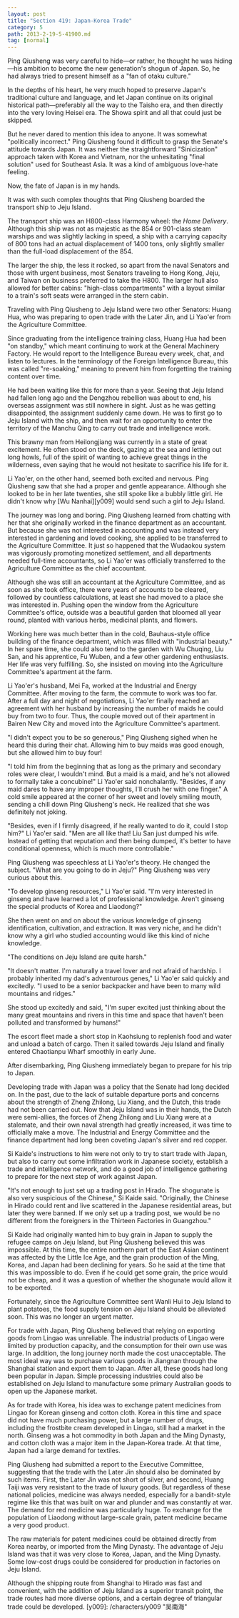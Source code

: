 ```yaml
---
layout: post
title: "Section 419: Japan-Korea Trade"
category: 5
path: 2013-2-19-5-41900.md
tag: [normal]
---
```


Ping Qiusheng was very careful to hide—or rather, he thought he was hiding—his ambition to become the new generation's shogun of Japan. So, he had always tried to present himself as a "fan of otaku culture."

In the depths of his heart, he very much hoped to preserve Japan's traditional culture and language, and let Japan continue on its original historical path—preferably all the way to the Taisho era, and then directly into the very loving Heisei era. The Showa spirit and all that could just be skipped.

But he never dared to mention this idea to anyone. It was somewhat "politically incorrect." Ping Qiusheng found it difficult to grasp the Senate's attitude towards Japan. It was neither the straightforward "Sinicization" approach taken with Korea and Vietnam, nor the unhesitating "final solution" used for Southeast Asia. It was a kind of ambiguous love-hate feeling.

Now, the fate of Japan is in my hands.

It was with such complex thoughts that Ping Qiusheng boarded the transport ship to Jeju Island.

The transport ship was an H800-class Harmony wheel: the *Home Delivery*. Although this ship was not as majestic as the 854 or 901-class steam warships and was slightly lacking in speed, a ship with a carrying capacity of 800 tons had an actual displacement of 1400 tons, only slightly smaller than the full-load displacement of the 854.

The larger the ship, the less it rocked, so apart from the naval Senators and those with urgent business, most Senators traveling to Hong Kong, Jeju, and Taiwan on business preferred to take the H800. The larger hull also allowed for better cabins: "high-class compartments" with a layout similar to a train's soft seats were arranged in the stern cabin.

Traveling with Ping Qiusheng to Jeju Island were two other Senators: Huang Hua, who was preparing to open trade with the Later Jin, and Li Yao'er from the Agriculture Committee.

Since graduating from the intelligence training class, Huang Hua had been "on standby," which meant continuing to work at the General Machinery Factory. He would report to the Intelligence Bureau every week, chat, and listen to lectures. In the terminology of the Foreign Intelligence Bureau, this was called "re-soaking," meaning to prevent him from forgetting the training content over time.

He had been waiting like this for more than a year. Seeing that Jeju Island had fallen long ago and the Dengzhou rebellion was about to end, his overseas assignment was still nowhere in sight. Just as he was getting disappointed, the assignment suddenly came down. He was to first go to Jeju Island with the ship, and then wait for an opportunity to enter the territory of the Manchu Qing to carry out trade and intelligence work.

This brawny man from Heilongjiang was currently in a state of great excitement. He often stood on the deck, gazing at the sea and letting out long howls, full of the spirit of wanting to achieve great things in the wilderness, even saying that he would not hesitate to sacrifice his life for it.

Li Yao'er, on the other hand, seemed both excited and nervous. Ping Qiusheng saw that she had a proper and gentle appearance. Although she looked to be in her late twenties, she still spoke like a bubbly little girl. He didn't know why [Wu Nanhai][y009] would send such a girl to Jeju Island.

The journey was long and boring. Ping Qiusheng learned from chatting with her that she originally worked in the finance department as an accountant. But because she was not interested in accounting and was instead very interested in gardening and loved cooking, she applied to be transferred to the Agriculture Committee. It just so happened that the Wudaokou system was vigorously promoting monetized settlement, and all departments needed full-time accountants, so Li Yao'er was officially transferred to the Agriculture Committee as the chief accountant.

Although she was still an accountant at the Agriculture Committee, and as soon as she took office, there were years of accounts to be cleared, followed by countless calculations, at least she had moved to a place she was interested in. Pushing open the window from the Agriculture Committee's office, outside was a beautiful garden that bloomed all year round, planted with various herbs, medicinal plants, and flowers.

Working here was much better than in the cold, Bauhaus-style office building of the finance department, which was filled with "industrial beauty." In her spare time, she could also tend to the garden with Wu Chuqing, Liu San, and his apprentice, Fu Wuben, and a few other gardening enthusiasts. Her life was very fulfilling. So, she insisted on moving into the Agriculture Committee's apartment at the farm.

Li Yao'er's husband, Mei Fa, worked at the Industrial and Energy Committee. After moving to the farm, the commute to work was too far. After a full day and night of negotiations, Li Yao'er finally reached an agreement with her husband by increasing the number of maids he could buy from two to four. Thus, the couple moved out of their apartment in Bairen New City and moved into the Agriculture Committee's apartment.

"I didn't expect you to be so generous," Ping Qiusheng sighed when he heard this during their chat. Allowing him to buy maids was good enough, but she allowed him to buy four!

"I told him from the beginning that as long as the primary and secondary roles were clear, I wouldn't mind. But a maid is a maid, and he's not allowed to formally take a concubine!" Li Yao'er said nonchalantly. "Besides, if any maid dares to have any improper thoughts, I'll crush her with one finger." A cold smile appeared at the corner of her sweet and lovely smiling mouth, sending a chill down Ping Qiusheng's neck. He realized that she was definitely not joking.

"Besides, even if I firmly disagreed, if he really wanted to do it, could I stop him?" Li Yao'er said. "Men are all like that! Liu San just dumped his wife. Instead of getting that reputation and then being dumped, it's better to have conditional openness, which is much more controllable."

Ping Qiusheng was speechless at Li Yao'er's theory. He changed the subject. "What are you going to do in Jeju?" Ping Qiusheng was very curious about this.

"To develop ginseng resources," Li Yao'er said. "I'm very interested in ginseng and have learned a lot of professional knowledge. Aren't ginseng the special products of Korea and Liaodong?"

She then went on and on about the various knowledge of ginseng identification, cultivation, and extraction. It was very niche, and he didn't know why a girl who studied accounting would like this kind of niche knowledge.

"The conditions on Jeju Island are quite harsh."

"It doesn't matter. I'm naturally a travel lover and not afraid of hardship. I probably inherited my dad's adventurous genes," Li Yao'er said quickly and excitedly. "I used to be a senior backpacker and have been to many wild mountains and ridges."

She stood up excitedly and said, "I'm super excited just thinking about the many great mountains and rivers in this time and space that haven't been polluted and transformed by humans!"

The escort fleet made a short stop in Kaohsiung to replenish food and water and unload a batch of cargo. Then it sailed towards Jeju Island and finally entered Chaotianpu Wharf smoothly in early June.

After disembarking, Ping Qiusheng immediately began to prepare for his trip to Japan.

Developing trade with Japan was a policy that the Senate had long decided on. In the past, due to the lack of suitable departure ports and concerns about the strength of Zheng Zhilong, Liu Xiang, and the Dutch, this trade had not been carried out. Now that Jeju Island was in their hands, the Dutch were semi-allies, the forces of Zheng Zhilong and Liu Xiang were at a stalemate, and their own naval strength had greatly increased, it was time to officially make a move. The Industrial and Energy Committee and the finance department had long been coveting Japan's silver and red copper.

Si Kaide's instructions to him were not only to try to start trade with Japan, but also to carry out some infiltration work in Japanese society, establish a trade and intelligence network, and do a good job of intelligence gathering to prepare for the next step of work against Japan.

"It's not enough to just set up a trading post in Hirado. The shogunate is also very suspicious of the Chinese," Si Kaide said. "Originally, the Chinese in Hirado could rent and live scattered in the Japanese residential areas, but later they were banned. If we only set up a trading post, we would be no different from the foreigners in the Thirteen Factories in Guangzhou."

Si Kaide had originally wanted him to buy grain in Japan to supply the refugee camps on Jeju Island, but Ping Qiusheng believed this was impossible. At this time, the entire northern part of the East Asian continent was affected by the Little Ice Age, and the grain production of the Ming, Korea, and Japan had been declining for years. So he said at the time that this was impossible to do. Even if he could get some grain, the price would not be cheap, and it was a question of whether the shogunate would allow it to be exported.

Fortunately, since the Agriculture Committee sent Wanli Hui to Jeju Island to plant potatoes, the food supply tension on Jeju Island should be alleviated soon. This was no longer an urgent matter.

For trade with Japan, Ping Qiusheng believed that relying on exporting goods from Lingao was unreliable. The industrial products of Lingao were limited by production capacity, and the consumption for their own use was large. In addition, the long journey north made the cost unacceptable. The most ideal way was to purchase various goods in Jiangnan through the Shanghai station and export them to Japan. After all, these goods had long been popular in Japan. Simple processing industries could also be established on Jeju Island to manufacture some primary Australian goods to open up the Japanese market.

As for trade with Korea, his idea was to exchange patent medicines from Lingao for Korean ginseng and cotton cloth. Korea in this time and space did not have much purchasing power, but a large number of drugs, including the frostbite cream developed in Lingao, still had a market in the north. Ginseng was a hot commodity in both Japan and the Ming Dynasty, and cotton cloth was a major item in the Japan-Korea trade. At that time, Japan had a large demand for textiles.

Ping Qiusheng had submitted a report to the Executive Committee, suggesting that the trade with the Later Jin should also be dominated by such items. First, the Later Jin was not short of silver, and second, Huang Taiji was very resistant to the trade of luxury goods. But regardless of these national policies, medicine was always needed, especially for a bandit-style regime like this that was built on war and plunder and was constantly at war. The demand for red medicine was particularly huge. To exchange for the population of Liaodong without large-scale grain, patent medicine became a very good product.

The raw materials for patent medicines could be obtained directly from Korea nearby, or imported from the Ming Dynasty. The advantage of Jeju Island was that it was very close to Korea, Japan, and the Ming Dynasty. Some low-cost drugs could be considered for production in factories on Jeju Island.

Although the shipping route from Shanghai to Hirado was fast and convenient, with the addition of Jeju Island as a superior transit point, the trade routes had more diverse options, and a certain degree of triangular trade could be developed.
[y009]: /characters/y009 "吴南海"